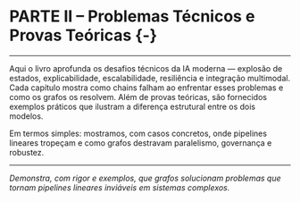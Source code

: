 # **PARTE II – Problemas Técnicos e Provas Teóricas** {-}

---

Aqui o livro aprofunda os desafios técnicos da IA moderna — explosão de estados, explicabilidade, escalabilidade, resiliência e integração multimodal. Cada capítulo mostra como chains falham ao enfrentar esses problemas e como os grafos os resolvem. Além de provas teóricas, são fornecidos exemplos práticos que ilustram a diferença estrutural entre os dois modelos.

Em termos simples: mostramos, com casos concretos, onde pipelines lineares tropeçam e como grafos destravam paralelismo, governança e robustez.

---

_Demonstra, com rigor e exemplos, que grafos solucionam problemas que tornam pipelines lineares inviáveis em sistemas complexos._